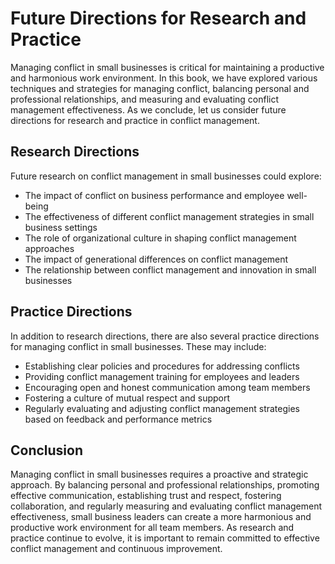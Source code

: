 Future Directions for Research and Practice
===================================================================

Managing conflict in small businesses is critical for maintaining a productive and harmonious work environment. In this book, we have explored various techniques and strategies for managing conflict, balancing personal and professional relationships, and measuring and evaluating conflict management effectiveness. As we conclude, let us consider future directions for research and practice in conflict management.

Research Directions
-------------------

Future research on conflict management in small businesses could explore:

* The impact of conflict on business performance and employee well-being
* The effectiveness of different conflict management strategies in small business settings
* The role of organizational culture in shaping conflict management approaches
* The impact of generational differences on conflict management
* The relationship between conflict management and innovation in small businesses

Practice Directions
-------------------

In addition to research directions, there are also several practice directions for managing conflict in small businesses. These may include:

* Establishing clear policies and procedures for addressing conflicts
* Providing conflict management training for employees and leaders
* Encouraging open and honest communication among team members
* Fostering a culture of mutual respect and support
* Regularly evaluating and adjusting conflict management strategies based on feedback and performance metrics

Conclusion
----------

Managing conflict in small businesses requires a proactive and strategic approach. By balancing personal and professional relationships, promoting effective communication, establishing trust and respect, fostering collaboration, and regularly measuring and evaluating conflict management effectiveness, small business leaders can create a more harmonious and productive work environment for all team members. As research and practice continue to evolve, it is important to remain committed to effective conflict management and continuous improvement.
